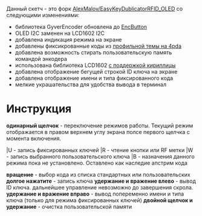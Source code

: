 Данный скетч - это форк [AlexMalov/EasyKeyDublicatorRFID_OLED](https://github.com/AlexMalov/EasyKeyDublicatorRFID_OLED) со следующими изменениями:
* библиотека GyverEncoder обновлена до [EncButton](https://github.com/GyverLibs/EncButton)
* OLED I2C заменен на LCD1602 I2C
* добавлена индикация режима на экране
* добавлены фиксикрованные коды из [профильной темы на 4pda](https://4pda.to/forum/index.php?showtopic=953401&st=340#entry120324032)
* добавлена возможность стирать пользовательскую память командой энкодера
* использована библиотека LCD1602 [с поддержкой кириллицы](https://github.com/ssilver2007/LCD_1602_RUS_ALL)
* добавлена отображение бегущей строкой ID ключа на экране
* добавлена отображение имени и типа фиксированного кода 
* мелкие украшательства для удобства вывода в терминал


# Инструкция
**одинарный щелчок** - переключение режимов работы. Текущий режим отображается в правом верхнем углу экрана полсе первого щелчка с момента включения.

|U - запись фиксированных ключей
|R - чтение кнопки или RF метки
|W - запись выбранного пользовательского ключа
|B - назначения данного режима пока не установлено. Оставлено как наследие апстрим кода

**вращение** - выбор кода из списка стандартных или пользовательских
**долгое нажатите** - запись ключа
**удержание и вражение влево** - вывод ID ключа. дальнейшее управление невозможно до завершения скрола.
**удержание и вражение вправо** - вывод попеременно имени и типа ключа (только для режима фиксированных ключей)
**двойной щелчок и удержание** - очистка пользовательской памяти


